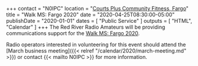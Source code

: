 +++
contact = "N0IPC"
location = "[Courts Plus Community Fitness, Fargo](/places/courts-plus-community-fitness/)"
title = "Walk MS: Fargo 2020"
date = "2020-04-25T08:30:00-05:00"
publishDate = "2020-01-01"
dates = [ "Public Service" ]
outputs = [ "HTML", "Calendar" ]
+++
The Red River Radio Amateurs will be providing communications support for the
[Walk MS: Fargo 2020](https://secure.nationalmssociety.org/site/TR/Walk/MNMWalkEvents?pg=entry&fr_id=30294).

Radio operators interested in volunteering for this event should attend the
[March business meeting]({{< relref "/calendar/2020/march-meeting.md" >}})
or contact {{< mailto N0IPC >}} for more information.

